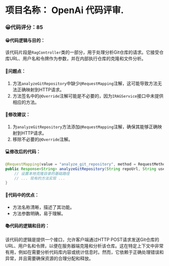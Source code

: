 # 项目名称： OpenAi 代码评审.
### 😀代码评分：85
#### 😀代码逻辑与目的：
该代码片段是`RagController`类的一部分，用于处理分析Git仓库的请求。它接受仓库URL、用户名和令牌作为参数，并在内部执行仓库的克隆和文件分析。

#### 🤔问题点：
1. 方法`analyzeGitRepository`中缺少`@RequestMapping`注解，这可能导致方法无法正确映射到HTTP请求。
2. 方法签名中的`@Override`注解可能是不必要的，因为`IRAGService`接口中未提供相应的方法。

#### 🎯修改建议：
1. 为`analyzeGitRepository`方法添加`@RequestMapping`注解，确保其能够正确映射到HTTP请求。
2. 移除不必要的`@Override`注解。

#### 💻修改后的代码：
```java
@RequestMapping(value = "analyze_git_repository", method = RequestMethod.POST)
public Response<String> analyzeGitRepository(String repoUrl, String userName, String token) throws Exception {
    // 设置本地克隆目录的基础路径
    // ... 现有的方法实现 ...
}
```

#### 🌟代码中的优点：
- 方法名称清晰，描述了其功能。
- 方法参数明确，易于理解。

#### 📚代码的逻辑和目的：
该代码的逻辑是提供一个接口，允许客户端通过HTTP POST请求发送Git仓库的URL、用户名和令牌，以便在服务器端克隆和分析该仓库。这在特定上下文中非常有用，例如在需要分析代码库内容或统计信息时。然而，它依赖于正确处理错误和异常，并且需要确保资源的合理分配和释放。